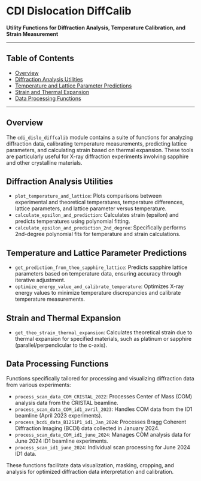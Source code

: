 # CDI Dislocation DiffCalib

**Utility Functions for Diffraction Analysis, Temperature Calibration, and Strain Measurement**

---

## Table of Contents

- [Overview](#overview)
- [Diffraction Analysis Utilities](#diffraction-analysis-utilities)
- [Temperature and Lattice Parameter Predictions](#temperature-and-lattice-parameter-predictions)
- [Strain and Thermal Expansion](#strain-and-thermal-expansion)
- [Data Processing Functions](#data-processing-functions)

---

## Overview

The `cdi_dislo_diffcalib` module contains a suite of functions for analyzing diffraction data, calibrating temperature measurements, predicting lattice parameters, and calculating strain based on thermal expansion. These tools are particularly useful for X-ray diffraction experiments involving sapphire and other crystalline materials.

## Diffraction Analysis Utilities

- `plot_temperature_and_lattice`: Plots comparisons between experimental and theoretical temperatures, temperature differences, lattice parameters, and lattice parameter versus temperature.
- `calculate_epsilon_and_prediction`: Calculates strain (epsilon) and predicts temperatures using polynomial fitting.
- `calculate_epsilon_and_prediction_2nd_degree`: Specifically performs 2nd-degree polynomial fits for temperature and strain calculations.

## Temperature and Lattice Parameter Predictions

- `get_prediction_from_theo_sapphire_lattice`: Predicts sapphire lattice parameters based on temperature data, ensuring accuracy through iterative adjustment.
- `optimize_energy_value_and_calibrate_temperature`: Optimizes X-ray energy values to minimize temperature discrepancies and calibrate temperature measurements.

## Strain and Thermal Expansion

- `get_theo_strain_thermal_expansion`: Calculates theoretical strain due to thermal expansion for specified materials, such as platinum or sapphire (parallel/perpendicular to the c-axis).

## Data Processing Functions

Functions specifically tailored for processing and visualizing diffraction data from various experiments:

- `process_scan_data_COM_CRISTAL_2022`: Processes Center of Mass (COM) analysis data from the CRISTAL beamline.
- `process_scan_data_COM_id1_avril_2023`: Handles COM data from the ID1 beamline (April 2023 experiments).
- `process_bcdi_data_B12S1P1_id1_Jan_2024`: Processes Bragg Coherent Diffraction Imaging (BCDI) data collected in January 2024.
- `process_scan_data_COM_id1_june_2024`: Manages COM analysis data for June 2024 ID1 beamline experiments.
- `process_scan_id1_june_2024`: Individual scan processing for June 2024 ID1 data.

These functions facilitate data visualization, masking, cropping, and analysis for optimized diffraction data interpretation and calibration.